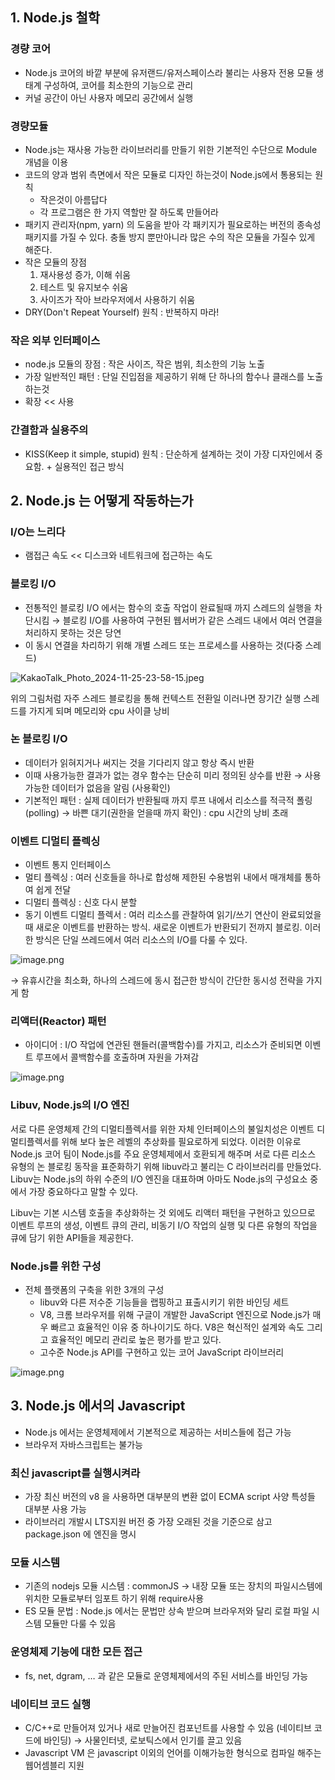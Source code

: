 ## 1. Node.js 철학

### 경량 코어

- Node.js 코어의 바깥 부분에 유저랜드/유저스페이스라 불리는 사용자 전용 모듈 생태계 구성하여, 코어를 최소한의 기능으로 관리
- 커널 공간이 아닌 사용자 메모리 공간에서 실행

### 경량모듈

- Node.js는 재사용 가능한 라이브러리를 만들기 위한 기본적인 수단으로 Module 개념을 이용
- 코드의 양과 범위 측면에서 작은 모듈로 디자인 하는것이 Node.js에서 통용되는 원칙
  - 작은것이 아름답다
  - 각 프로그램은 한 가지 역할만 잘 하도록 만들어라
- 패키지 관리자(npm, yarn) 의 도움을 받아 각 패키지가 필요로하는 버전의 종속성 패키지를 가질 수 있다. 충돌 방지 뿐만아니라 많은 수의 작은 모듈을 가질수 있게 해준다.
- 작은 모듈의 장점
  1. 재사용성 증가, 이해 쉬움
  2. 테스트 및 유지보수 쉬움
  3. 사이즈가 작아 브라우저에서 사용하기 쉬움
- DRY(Don't Repeat Yourself) 원칙 : 반복하지 마라!

### 작은 외부 인터페이스

- node.js 모듈의 장점 : 작은 사이즈, 작은 범위, 최소한의 기능 노출
- 가장 일반적인 패턴 : 단일 진입점을 제공하기 위해 단 하나의 함수나 클래스를 노출하는것
- 확장 << 사용

### 간결함과 실용주의

- KISS(Keep it simple, stupid) 원칙 : 단순하게 설계하는 것이 가장 디자인에서 중요함. + 실용적인 접근 방식

## 2. Node.js 는 어떻게 작동하는가

### I/O는 느리다

- 램접근 속도 << 디스크와 네트워크에 접근하는 속도

### 블로킹 I/O

- 전통적인 블로킹 I/O 에서는 함수의 호출 작업이 완료될때 까지 스레드의 실행을 차단시킴
  → 블로킹 I/O를 사용하여 구현된 웹서버가 같은 스레드 내에서 여러 연결을 처리하지 못하는 것은 당연
- 이 동시 연결을 차리하기 위해 개별 스레드 또는 프로세스를 사용하는 것(다중 스레드)

![KakaoTalk_Photo_2024-11-25-23-58-15.jpeg](https://prod-files-secure.s3.us-west-2.amazonaws.com/4cd83ffe-41f4-4681-8d1c-f4da55deddb1/617b0ad9-08ba-42a3-8ebc-849997474158/KakaoTalk_Photo_2024-11-25-23-58-15.jpeg)

위의 그림처럼 자주 스레드 블로킹을 통해 컨텍스트 전환일 이러나면 장기간 실행 스레드를 가지게 되며 메모리와 cpu 사이클 낭비

### 논 블로킹 I/O

- 데이터가 읽혀지거나 써지는 것을 기다리지 않고 항상 즉시 반환
- 이때 사용가능한 결과가 없는 경우 함수는 단순히 미리 정의된 상수를 반환
  → 사용가능한 데이터가 없음을 알림 (사용확인)
- 기본적인 패턴 : 실제 데이터가 반환될때 까지 루프 내에서 리소스를 적극적 폴링(polling)
  → 바쁜 대기(권한을 얻을때 까지 확인) : cpu 시간의 낭비 초래

### 이벤트 디멀티 플렉싱

- 이벤트 통지 인터페이스
- 멀티 플렉싱 : 여러 신호들을 하나로 합성해 제한된 수용범위 내에서 매개체를 통하여 쉽게 전달
- 디멀티 플렉싱 : 신호 다시 분할
- 동기 이벤트 디멀티 플렉서 : 여러 리소스를 관찰하여 읽기/쓰기 연산이 완료되었을 때 새로운 이벤트를 반환하는 방식. 새로운 이벤트가 반환되기 전까지 블로킹. 이러한 방식은 단일 쓰레드에서 여러 리소스의 I/O를 다룰 수 있다.

![image.png](https://prod-files-secure.s3.us-west-2.amazonaws.com/4cd83ffe-41f4-4681-8d1c-f4da55deddb1/7cb06e54-d63e-460c-b7fa-4081b0fbbedd/image.png)

→ 유휴시간을 최소화, 하나의 스레드에 동시 접근한 방식이 간단한 동시성 전략을 가지게 함

### 리액터(Reactor) 패턴

- 아이디어 : I/O 작업에 연관된 핸들러(콜백함수)를 가지고, 리소스가 준비되면 이벤트 루프에서 콜백함수를 호출하며 자원을 가져감

![image.png](https://prod-files-secure.s3.us-west-2.amazonaws.com/4cd83ffe-41f4-4681-8d1c-f4da55deddb1/83de3294-6fdb-4755-b8ff-74b8d102a0d3/image.png)

### Libuv, Node.js의 I/O 엔진

서로 다른 운영체제 간의 디멀티플렉서를 위한 자체 인터페이스의 불일치성은 이벤트 디멀티플렉서를 위해 보다 높은 레벨의 추상화를 필요로하게 되었다. 이러한 이유로 Node.js 코어 팀이 Node.js를 주요 운영체제에서 호환되게 해주며 서로 다른 리소스 유형의 논 블로킹 동작을 표준화하기 위해 libuv라고 불리는 C 라이브러리를 만들었다. Libuv는 Node.js의 하위 수준의 I/O 엔진을 대표하며 아마도 Node.js의 구성요소 중에서 가장 중요하다고 말할 수 있다.

Libuv는 기본 시스템 호출을 추상화하는 것 외에도 리액터 패턴을 구현하고 있으므로 이벤트 루프의 생성, 이벤트 큐의 관리, 비동기 I/O 작업의 실행 및 다른 유형의 작업을 큐에 담기 위한 API들을 제공한다.

### Node.js를 위한 구성

- 전체 플랫폼의 구축을 위한 3개의 구성
  - libuv와 다른 저수준 기능들을 랩핑하고 표출시키기 위한 바인딩 세트
  - V8, 크롬 브라우저를 위해 구글이 개발한 JavaScript 엔진으로 Node.js가 매우 빠르고 효율적인 이유 중 하나이기도 하다. V8은 혁신적인 설계와 속도 그리고 효율적인 메모리 관리로 높은 평가를 받고 있다.
  - 고수준 Node.js API를 구현하고 있는 코어 JavaScript 라이브러리

![image.png](https://prod-files-secure.s3.us-west-2.amazonaws.com/4cd83ffe-41f4-4681-8d1c-f4da55deddb1/e3fb76e8-1b22-4148-85c9-14d958278557/image.png)

## 3. Node.js 에서의 Javascript

- Node.js 에서는 운영체제에서 기본적으로 제공하는 서비스들에 접근 가능
- 브라우저 자바스크립트는 불가능

### 최신 javascript를 실행시켜라

- 가장 최신 버전의 v8 을 사용하면 대부분의 변환 없이 ECMA script 사양 특성들 대부분 사용 가능
- 라이브러리 개발시 LTS지원 버전 중 가장 오래된 것을 기준으로 삼고 package.json 에 엔진을 명시

### 모듈 시스템

- 기존의 nodejs 모듈 시스템 : commonJS → 내장 모듈 또는 장치의 파일시스템에 위치한 모듈로부터 임포트 하기 위해 require사용
- ES 모듈 문법 : Node.js 에서는 문법만 상속 받으며 브라우저와 달리 로컬 파일 시스템 모듈만 다룰 수 있음

### 운영체제 기능에 대한 모든 접근

- fs, net, dgram, … 과 같은 모듈로 운영체제에서의 주된 서비스를 바인딩 가능

### 네이티브 코드 실행

- C/C++로 만들어져 있거나 새로 만늘어진 컴포넌트를 사용할 수 있음 (네이티브 코드에 바인딩)
  → 사물인터넷, 로보틱스에서 인기를 끌고 있음
- Javascript VM 은 javascript 이외의 언어를 이해가능한 형식으로 컴파일 해주는 웹어셈블리 지원
